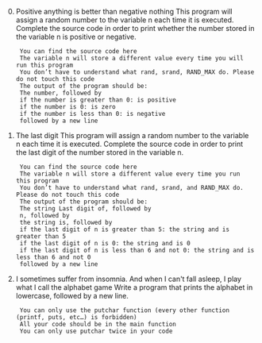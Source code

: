 0. Positive anything is better than negative nothing
        This program will assign a random number to the variable n each time it is executed. Complete the source code in order to print whether the number stored in the variable n is positive or negative.

        You can find the source code here
        The variable n will store a different value every time you will run this program
        You don’t have to understand what rand, srand, RAND_MAX do. Please do not touch this code
        The output of the program should be:
        The number, followed by
        if the number is greater than 0: is positive
        if the number is 0: is zero
        if the number is less than 0: is negative
        followed by a new line   

1. The last digit
        This program will assign a random number to the variable n each time it is executed. Complete the source code in order to print the last digit of the number stored in the variable n.

        You can find the source code here
        The variable n will store a different value every time you run this program
        You don’t have to understand what rand, srand, and RAND_MAX do. Please do not touch this code
        The output of the program should be:
        The string Last digit of, followed by
        n, followed by
        the string is, followed by
        if the last digit of n is greater than 5: the string and is greater than 5
        if the last digit of n is 0: the string and is 0
        if the last digit of n is less than 6 and not 0: the string and is less than 6 and not 0
        followed by a new line


2. I sometimes suffer from insomnia. And when I can't fall asleep, I play what I call the alphabet game
        Write a program that prints the alphabet in lowercase, followed by a new line.

        You can only use the putchar function (every other function (printf, puts, etc…) is forbidden)
        All your code should be in the main function
        You can only use putchar twice in your code